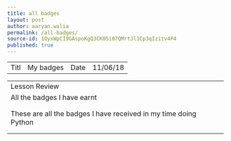 ```yaml
---
title: all badges
layout: post
author: aaryan.walia
permalink: /all-badges/
source-id: 1OyxWpCI9GAspoKgQ3CK05i07QMrtJl1Cp3qIzitv4P4
published: true
---
```

<table>
  <tr>
    <td>Titl</td>
    <td>My badges</td>
    <td>Date</td>
    <td>11/06/18</td>
  </tr>
</table>


<table>
  <tr>
    <td>Lesson Review</td>
  </tr>
  <tr>
    <td>All the badges I have earnt</td>
  </tr>
  <tr>
    <td></td>
  </tr>
  <tr>
    <td></td>
  </tr>
  <tr>
    <td>These are all the badges I have received in my time doing Python </td>
  </tr>
  <tr>
    <td></td>
  </tr>
  <tr>
    <td></td>
  </tr>
</table>


